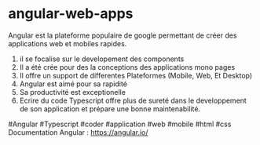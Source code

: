 # angular-web-apps
Angular est la plateforme populaire de google permettant de créer des applications web et mobiles rapides. 


01. il se focalise sur le developement des components
02. Il a été crée pour des la conceptions des applications mono pages
03. Il offre un support de differentes Plateformes (Mobile, Web, Et Desktop)
04. Angular est aimé pour sa rapidité
05. Sa productivité est exceptionelle
06. Ecrire du code Typescript offre plus de sureté dans le developpement de son application et prépare une bonne maintenabilité.

#Angular #Typescript #coder #application #web #mobile #html #css
Documentation Angular : https://angular.io/ 
